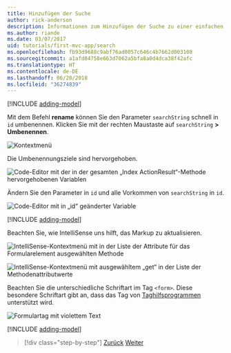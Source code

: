 ```yaml
---
title: Hinzufügen der Suche
author: rick-anderson
description: Informationen zum Hinzufügen der Suche zu einer einfachen ASP.NET Core MVC-App
ms.author: riande
ms.date: 03/07/2017
uid: tutorials/first-mvc-app/search
ms.openlocfilehash: fb93d9688c9abf76ad0057c646c4b7662d003108
ms.sourcegitcommit: a1afd04758e663d7062a5bfa8a0d4dca38f42afc
ms.translationtype: HT
ms.contentlocale: de-DE
ms.lasthandoff: 06/20/2018
ms.locfileid: "36274839"
---
```

[!INCLUDE [adding-model](~/includes/mvc-intro/search1.md)]

Mit dem Befehl **rename** können Sie den Parameter `searchString` schnell in `id` umbenennen. Klicken Sie mit der rechten Maustaste auf `searchString` **> Umbenennen**.

![Kontextmenü](search/_static/rename.png)

Die Umbenennungsziele sind hervorgehoben.

![Code-Editor mit der in der gesamten „Index ActionResult“-Methode hervorgehobenen Variablen](search/_static/rename2.png)

Ändern Sie den Parameter in `id` und alle Vorkommen von `searchString` in `id`.

![Code-Editor mit in „id“ geänderter Variable](search/_static/rename3.png)

[!INCLUDE [adding-model](~/includes/mvc-intro/search2.md)]

Beachten Sie, wie IntelliSense uns hilft, das Markup zu aktualisieren.

![IntelliSense-Kontextmenü mit in der Liste der Attribute für das Formularelement ausgewählten Methode](search/_static/int_m.png)

![IntelliSense-Kontextmenü mit ausgewähltem „get“ in der Liste der Methodenattributwerte](search/_static/int_get.png)

Beachten Sie die unterschiedliche Schriftart im Tag `<form>`. Diese besondere Schriftart gibt an, dass das Tag von [Taghilfsprogrammen](~/mvc/views/tag-helpers/intro.md) unterstützt wird.

![Formulartag mit violettem Text](search/_static/th_font.png)

[!INCLUDE [adding-model](~/includes/mvc-intro/search3.md)]

> [!div class="step-by-step"]
> [Zurück](controller-methods-views.md)
> [Weiter](new-field.md)  
